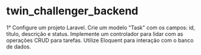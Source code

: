 # twin_challenger_backend
1° Configure um projeto Laravel. Crie um modelo "Task" com os campos: id, título, descrição e status. Implemente um controlador para lidar com as operações CRUD para tarefas. Utilize Eloquent para interação com o banco de dados.
